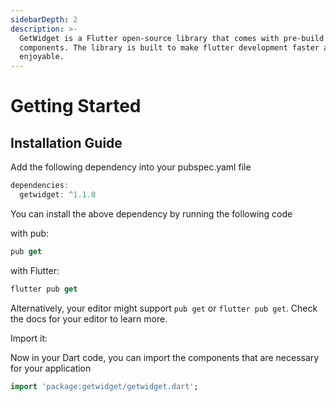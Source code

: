 ```yaml
---
sidebarDepth: 2
description: >-
  GetWidget is a Flutter open-source library that comes with pre-build 1000+ UI
  components. The library is built to make flutter development faster and more
  enjoyable.
---
```


# Getting Started

## Installation Guide

Add the following dependency into your pubspec.yaml file

```dart
dependencies:
  getwidget: ^1.1.0
```

You can install the above dependency by running the following code

with pub:

```dart
pub get
```

with Flutter:

```dart
flutter pub get
```

Alternatively, your editor might support `pub get` or `flutter pub get`. Check the docs for your editor to learn more.

Import it:

Now in your Dart code, you can import the components that are necessary for your application

```dart
import 'package:getwidget/getwidget.dart';
```

